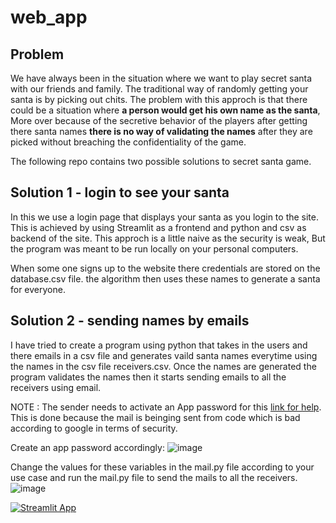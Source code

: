 # web_app

## Problem

We have always been in the situation where we want to play secret santa with our friends and family. The traditional way of randomly getting your santa is by picking out chits. The problem with this approch is that there could be a situation where **a person would get his own name as the santa**, More over because of the secretive behavior of the players after getting there santa names **there is no way of validating the names** after they are picked without breaching the confidentiality of the game.


The following repo contains two possible solutions to secret santa game.

## Solution 1 - login to see your santa 
 
In this we use a login page that displays your santa as you login to the site. This is achieved by using Streamlit as a frontend and python and csv as backend of the site. This approch is a little naive as the security is weak, But the program was meant to be run locally on your personal computers. 

When some one signs up to the website there credentials are stored on the database.csv file. the algorithm then uses these names to generate a santa for everyone.

## Solution 2 - sending names by emails 

I have tried to create a program using python that takes in the users and there emails in a csv file and generates vaild santa names everytime using the names in the csv file receivers.csv. Once the names are generated the program validates the names then it starts sending emails to all the receivers using email. 


NOTE : The sender needs to activate an App password for this [link for help](https://support.google.com/mail/answer/185833?hl=en). This is done because the mail is beinging sent from code which is bad according to google in terms of security.    

Create an app password accordingly:
![image](https://user-images.githubusercontent.com/77487906/215283075-7f42c1f4-13b0-44fd-940f-b095526ce609.png)

Change the values for these variables in the mail.py file according to your use case and run the mail.py file to send the mails to all the receivers.
![image](https://user-images.githubusercontent.com/77487906/215283743-4fce9cb6-e65f-4bd0-b5ff-1b63be3cdcd1.png)


[![Streamlit App](https://static.streamlit.io/badges/streamlit_badge_black_white.svg)](https://mdarfan357-sb2.streamlit.app/)
